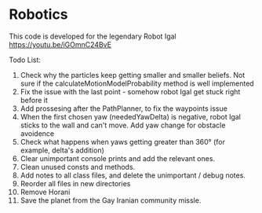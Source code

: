 # Robotics
This code is developed for the legendary Robot Igal
https://youtu.be/iGOmnC24BvE

Todo List:
  1. Check why the particles keep getting smaller and smaller beliefs.
     Not sure if the calculateMotionModelProbability method is well implemented
  2. Fix the issue with the last point - somehow robot Igal get stuck right before it
  3. Add prossesing after the PathPlanner, to fix the waypoints issue
  4. When the first chosen yaw (neededYawDelta) is negative, robot Igal sticks to the wall and can't move.
     Add yaw change for obstacle avoidence
  5. Check what happens when yaws getting greater than 360° (for example, delta's addition)
  6. Clear unimportant console prints and add the relevant ones.
  7. Clean unused consts and methods.
  8. Add notes to all class files, and delete the unimportant / debug notes.
  9. Reorder all files in new directories
  10. Remove Horani
  11. Save the planet from the Gay Iranian community missle.
